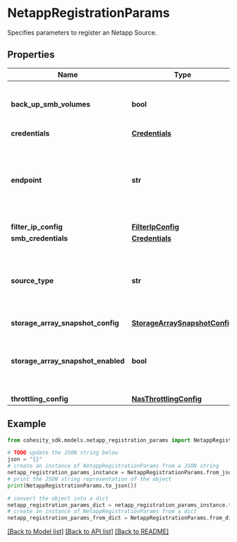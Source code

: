 # NetappRegistrationParams

Specifies parameters to register an Netapp Source.

## Properties

Name | Type | Description | Notes
------------ | ------------- | ------------- | -------------
**back_up_smb_volumes** | **bool** | Specifies whether or not to back up SMB Volumes. | [optional] 
**credentials** | [**Credentials**](Credentials.md) |  | 
**endpoint** | **str** | Specifies the Hostname or IP Address Endpoint for the Netapp Source. | 
**filter_ip_config** | [**FilterIpConfig**](FilterIpConfig.md) |  | [optional] 
**smb_credentials** | [**Credentials**](Credentials.md) |  | [optional] 
**source_type** | **str** | Specifies the Netapp source type. Can be either kCluster or kVServer (SVM). | 
**storage_array_snapshot_config** | [**StorageArraySnapshotConfig**](StorageArraySnapshotConfig.md) |  | [optional] 
**storage_array_snapshot_enabled** | **bool** | Specifies if storage array snapshot is enabled or not in the Source. | [optional] 
**throttling_config** | [**NasThrottlingConfig**](NasThrottlingConfig.md) |  | [optional] 

## Example

```python
from cohesity_sdk.models.netapp_registration_params import NetappRegistrationParams

# TODO update the JSON string below
json = "{}"
# create an instance of NetappRegistrationParams from a JSON string
netapp_registration_params_instance = NetappRegistrationParams.from_json(json)
# print the JSON string representation of the object
print(NetappRegistrationParams.to_json())

# convert the object into a dict
netapp_registration_params_dict = netapp_registration_params_instance.to_dict()
# create an instance of NetappRegistrationParams from a dict
netapp_registration_params_from_dict = NetappRegistrationParams.from_dict(netapp_registration_params_dict)
```
[[Back to Model list]](../README.md#documentation-for-models) [[Back to API list]](../README.md#documentation-for-api-endpoints) [[Back to README]](../README.md)


